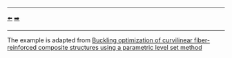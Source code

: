 ***
[⬅️](../README.md "Go up one directory level")
[➡️](../002/README.md "Next example")
***

The example is adapted from [Buckling optimization of curvilinear fiber-reinforced composite structures using a parametric level set method](https://doi.org/10.1007/s11465-023-0780-0)
